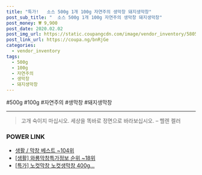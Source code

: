 ```yaml
--- 
title: "특가!   소스 500g 1개 100g 자연주의 생막창 돼지생막창" 
post_sub_title: "  소스 500g 1개 100g 자연주의 생막창 돼지생막창" 
post_money: ₩ 9,900 
post_date: 2020.02.02 
post_img_url: https://static.coupangcdn.com/image/vendor_inventory/5805/e7e1c17e5ffeb1678b658eedc49725c49c7cc39539fcfdedac6c938599a3.jpg 
post_link_url: https://coupa.ng/bnRjGe 
categories: 
  - vendor_inventory 
tags: 
  - 500g 
  - 100g 
  - 자연주의 
  - 생막창 
  - 돼지생막창 
--- 
```

  #500g #100g #자연주의 #생막창 #돼지생막창 
<hr> 

> 고개 숙이지 마십시오. 세상을 똑바로 정면으로 바라보십시오. – 헬렌 켈러 


### POWER LINK

* <a href="https://blog.naver.com/santokki14/221793055634" target="_blank">생활 / 막창 베스트 ~104위</a>
* <a href="https://blog.naver.com/sakai111/221772911082" target="_blank"> [생활] 와룡막창특가정보 순위 ~18위</a>
* <a href="https://blog.naver.com/sakai111/221793109014" target="_blank">[특가] 노컷막창 노컷생막창 400g...</a>
